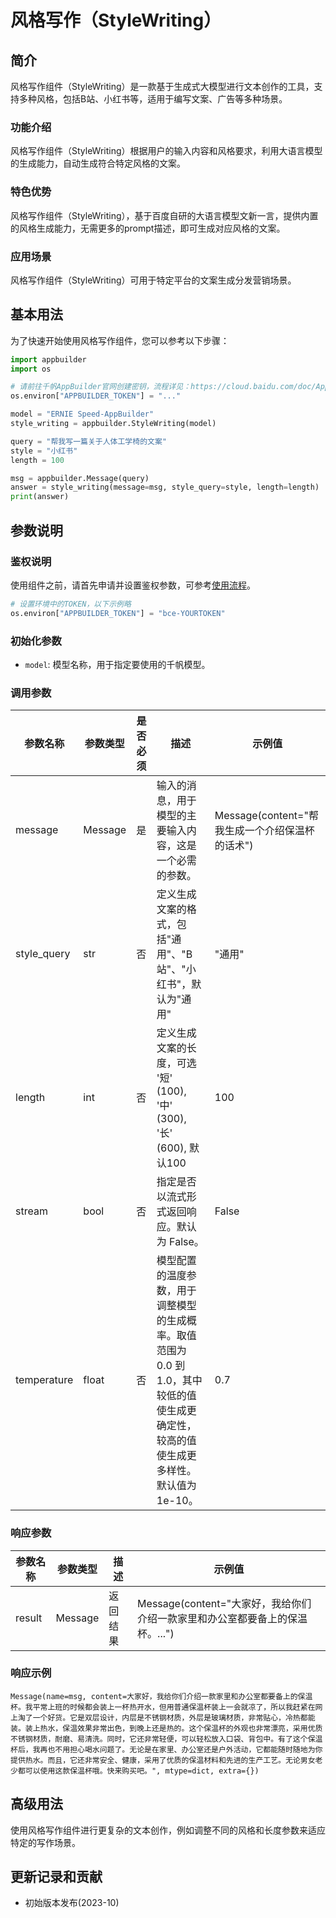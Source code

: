 # 风格写作（StyleWriting）

## 简介
风格写作组件（StyleWriting）是一款基于生成式大模型进行文本创作的工具，支持多种风格，包括B站、小红书等，适用于编写文案、广告等多种场景。

### 功能介绍
风格写作组件（StyleWriting）根据用户的输入内容和风格要求，利用大语言模型的生成能力，自动生成符合特定风格的文案。


### 特色优势
风格写作组件（StyleWriting），基于百度自研的大语言模型文新一言，提供内置的风格生成能力，无需更多的prompt描述，即可生成对应风格的文案。


### 应用场景
风格写作组件（StyleWriting）可用于特定平台的文案生成分发营销场景。


## 基本用法

为了快速开始使用风格写作组件，您可以参考以下步骤：

```python
import appbuilder
import os

# 请前往千帆AppBuilder官网创建密钥，流程详见：https://cloud.baidu.com/doc/AppBuilder/s/Olq6grrt6#1%E3%80%81%E5%88%9B%E5%BB%BA%E5%AF%86%E9%92%A5
os.environ["APPBUILDER_TOKEN"] = "..."

model = "ERNIE Speed-AppBuilder"
style_writing = appbuilder.StyleWriting(model)

query = "帮我写一篇关于人体工学椅的文案"
style = "小红书"
length = 100

msg = appbuilder.Message(query)
answer = style_writing(message=msg, style_query=style, length=length)
print(answer)
```

## 参数说明

### 鉴权说明
使用组件之前，请首先申请并设置鉴权参数，可参考[使用流程](https://cloud.baidu.com/doc/AppBuilder/s/Olq6grrt6#1%E3%80%81%E5%88%9B%E5%BB%BA%E5%AF%86%E9%92%A5)。
```python
# 设置环境中的TOKEN，以下示例略
os.environ["APPBUILDER_TOKEN"] = "bce-YOURTOKEN"
```

### 初始化参数
- `model`: 模型名称，用于指定要使用的千帆模型。

### 调用参数
|参数名称 |参数类型 |是否必须 |描述 |示例值|
|--------|--------|--------|----|------|
|message |Message  |是 |输入的消息，用于模型的主要输入内容，这是一个必需的参数。 |Message(content="帮我生成一个介绍保温杯的话术") |
|style_query |str |否 |定义生成文案的格式，包括"通用"、"B站"、"小红书"，默认为"通用" |"通用" |
|length |int |否 |定义生成文案的长度，可选 '短' (100), '中' (300), '长' (600), 默认100 |100 |
|stream |bool | 否 |指定是否以流式形式返回响应。默认为 False。 |False |
|temperature |float | 否 |模型配置的温度参数，用于调整模型的生成概率。取值范围为 0.0 到 1.0，其中较低的值使生成更确定性，较高的值使生成更多样性。默认值为 1e-10。 |0.7 |

### 响应参数
|参数名称 |参数类型 |描述 |示例值|
|--------|--------|----|------|
|result  |Message  |返回结果|Message(content="大家好，我给你们介绍一款家里和办公室都要备上的保温杯。...")|

### 响应示例
```
Message(name=msg, content=大家好，我给你们介绍一款家里和办公室都要备上的保温杯。我平常上班的时候都会装上一杯热开水，但用普通保温杯装上一会就凉了，所以我赶紧在网上淘了一个好货。它是双层设计，内层是不锈钢材质，外层是玻璃材质，非常贴心，冷热都能装。装上热水，保温效果非常出色，到晚上还是热的。这个保温杯的外观也非常漂亮，采用优质不锈钢材质，耐磨、易清洗。同时，它还非常轻便，可以轻松放入口袋、背包中。有了这个保温杯后，我再也不用担心喝水问题了。无论是在家里、办公室还是户外活动，它都能随时随地为你提供热水。而且，它还非常安全、健康，采用了优质的保温材料和先进的生产工艺。无论男女老少都可以使用这款保温杯哦。快来购买吧。", mtype=dict, extra={})
```

## 高级用法

使用风格写作组件进行更复杂的文本创作，例如调整不同的风格和长度参数来适应特定的写作场景。

## 更新记录和贡献

- 初始版本发布(2023-10)
